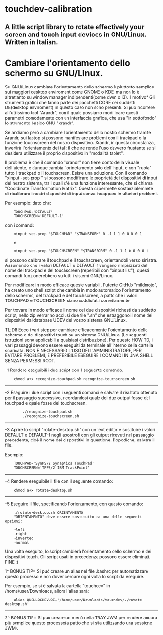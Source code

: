 # touchdev-calibration
A little script library to rotate effectively your screen and touch input devices in GNU/Linux. Written in Italian.
--------------------------------------------------------------------------------------------------------------------
# Cambiare l'orientamento dello schermo su GNU/Linux.

Su GNU/Linux cambiare l'orientamento dello schermo è piuttosto semplice sui maggiori desktop enviroment come GNOME o KDE,
ma non lo è altrettanto su window manager indipendenti(come dwm o i3). Il motivo? Gli strumenti grafici che fanno parte
dei pacchetti CORE dei suddetti DE(desktop enviroment) in questo caso non sono presenti.
Si può ricorrere all'utilissimo tool "Arandr", con il quale possiamo modificare questi parametri comodamente con un interfaccia
grafica, che usa "in sottofondo" lo strumento basico GNU "xrandr".

Se andiamo però a cambiare l'orientamento dello nostro schermo tramite Arandr, sui laptop si possono manifestare problemi con il
trackpad o la funzione touchscreen del nostro dispositivo. Xrandr, in questa circostanza, invertirà l'orientamento dei tali: il che ne rende
 l'uso davvero frustante se si desidera utilizzare il proprio dispositivo in "modalità tablet".


Il problema è che il comando "xrandr" non tiene conto della visuale dell'utente, e dunque cambia l'orinetamento solo dell'input, e non
"ruota" tutto il trackpad o il touchscreen. Esiste una soluzione. Con il comando "xinput -set-prop " si possono modificare le proprietà
dei dispositivi di input del nostro sistema, tra i quali c'è una funzione interessante, che si chiama "Coordinate Transformation Matrix".
Questa ci permette sostanzialemnete di ricalibrare i nostri dispositivi di input senza incappare in ulteriori problemi.

Per esempio:
dato che:
		
		TOUCHPAD='DEFAULT'
		TOUCHSCREEN='DEFAULT-1'

con i comandi:

		xinput set-prop "$TOUCHPAD" "$TRANSFORM" 0 -1 1 1 0 0 0 0 1
		
		e
		
		xinput set-prop "$TOUCHSCREEN" "$TRANSFORM" 0 -1 1 1 0 0 0 0 1
		
si possono calibrare il touchpad e il touchscreen, orientandoli verso sinistra. Assumendo che i valori DEFAULT e DEFAULT-1
vengano rimpiazzati dal nome del trackpad e del touchscreen (reperibili con "xinput list"), questi comandi funzionerebbero su tutti i 
sistemi GNU/Linux.



Per modificare in modo efficace queste variabili, l'utente GitHub "mildmojo", ha creato uno shell script che cambia in modo automatico
l'orientamento dello schermo, del trackpad e del touchscreen, a patto che i	valori TOUCHPAD e TOUCHSCREEN siano soddisfatti
correttamente.

Per trovare in modo efficace il nome dei due dispositivi richesti da suddetto script, nello zip verranno acclusi due file ".sh" che estraggono
il nome dei dispositivi dal database UDEV del vostro sistema GNU/Linux.

 
 
 
 
 TL;DR
 Ecco i vari step per cambiare efficacemente l'orientamento dello schermo e dei dispositivi touch su un sistema GNU/Linux.
 (Le seguenti istruzioni sono applicabili a qualsiasi distribuzione). Per questo HOW TO, i vari passaggi devono essere eseguiti da
 terminale all'interno della cartella scaricata. NON È NECESSARIO L'USO DELL'AMMINISTRATORE, PER EVITARE PROBLEMI, È PREFERIBILE
 ESEGUIRE I COMANDI IN UNA SHELL SENZA PERMESSI ROOT.
 
 
 -1 Rendere eseguibili i due script con il seguente comando.
			
	    chmod a+x recognize-touchpad.sh recognize-touchscreen.sh
---


-2 Eseguire i due script con i seguenti comandi e salvare il risultato ottenuto per il passaggio successivo, ricordandosi quale dei due output fosse del touchpad e
quale fosse del touchscreen.
			
			./recognize-touchpad.sh
			./recognize-touchscreen.sh
---			


-3 Aprire lo script "rotate-desktop.sh" con un text editor e sostituire i valori DEFAULT e DEFAULT-1 negli apostrofi con gli output ricevuti nel
passaggio precedente, cioè il nome dei dispostitivi in questione. Dopodiche, salvare il file.

Esempio:

		TOUCHPAD='SynPS/2 Synaptics TouchPad'
		TOUCHSCREEN='TPPS/2 IBM TrackPoint'
---			


-4 Rendere eseguibile il file con il seguente comando:

		chmod a+x rotate-desktop.sh
---


-5 Eseguire il file, specificando l'orientamento, con questo comando:

		./rotate-desktop.sh ORIENTAMENTO
		"ORIENTAMENTO" deve essere sostituito da una delle seguenti opzioni:
		
		-left
		-right
		-inverted
		-normal

Una volta eseguito, lo script cambierà l'orientamento dello schermo e dei dispositivi touch. Gli script usati in
precedenza possono essere eliminati.
FINE :)


1^ BONUS TIP=
Si può creare un alias nel file .bashrc per automatizzare questo processo e non dover cercare ogni volta lo script da eseguire.

Per esempio, se si è salvata la cartella "touchdev" in /home/user/Downloads, allora l'alias sarà:

		alias QUELLOCHEVUOI='/home/user/Downloads/touchdev/./rotate-desktop.sh'
---

2^ BONUS TIP=
Si può creare un menù nella TRAY JWM per rendere ancora più semplice questo processo(a patto che si stia utilizzando una sessione JWM). 


		
		




